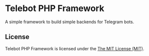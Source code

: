 # Telebot PHP Framework
A simple framework to build simple backends for Telegram bots.

## License
Telebot PHP Framework is licensed under the [The MIT License (MIT)][1].


  [1]: http://opensource.org/licenses/MIT